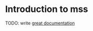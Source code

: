 # Introduction to mss

TODO: write [great documentation](http://jacobian.org/writing/great-documentation/what-to-write/)
